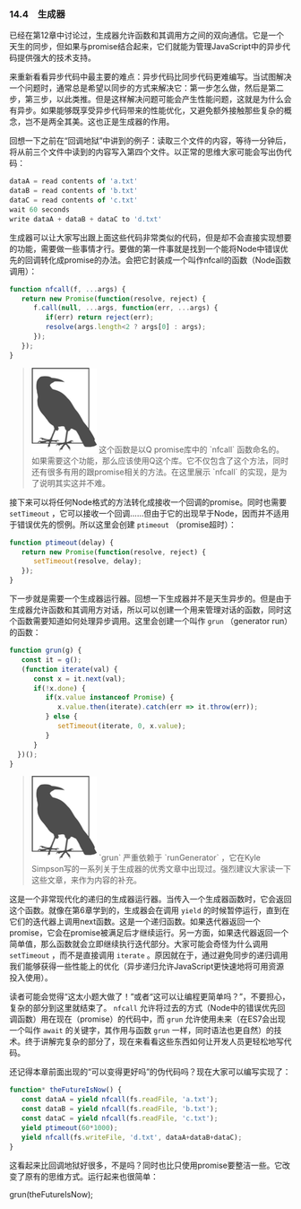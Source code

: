 ### 14.4　生成器

已经在第12章中讨论过，生成器允许函数和其调用方之间的双向通信。它是一个天生的同步，但如果与promise结合起来，它们就能为管理JavaScript中的异步代码提供强大的技术支持。

来重新看看异步代码中最主要的难点：异步代码比同步代码更难编写。当试图解决一个问题时，通常总是希望以同步的方式来解决它：第一步怎么做，然后是第二步，第三步，以此类推。但是这样解决问题可能会产生性能问题，这就是为什么会有异步。如果能够既享受异步代码带来的性能优化，又避免额外接触那些复杂的概念，岂不是两全其美。这也正是生成器的作用。

回想一下之前在“回调地狱”中讲到的例子：读取三个文件的内容，等待一分钟后，将从前三个文件中读到的内容写入第四个文件。以正常的思维大家可能会写出伪代码：

```javascript
dataA = read contents of 'a.txt'
dataB = read contents of 'b.txt'
dataC = read contents of 'c.txt'
wait 60 seconds
write dataA + dataB + dataC to 'd.txt'
```

生成器可以让大家写出跟上面这些代码非常类似的代码，但是却不会直接实现想要的功能，需要做一些事情才行。要做的第一件事就是找到一个能将Node中错误优先的回调转化成promise的办法。会把它封装成一个叫作nfcall的函数（Node函数调用）：

```javascript
function nfcall(f, ...args) {
   return new Promise(function(resolve, reject) {
      f.call(null, ...args, function(err, ...args) {
         if(err) return reject(err);
         resolve(args.length<2 ? args[0] : args);
      }); 
   }); 
} 
```

> <img class="my_markdown" src="../images/2.png" style="width:116px;  height: 151px; " width="10%"/>
> 这个函数是以Q promise库中的 `nfcall` 函数命名的。如果需要这个功能，那么应该使用Q这个库。它不仅包含了这个方法，同时还有很多有用的跟promise相关的方法。在这里展示 `nfcall` 的实现，是为了说明其实这并不难。

接下来可以将任何Node格式的方法转化成接收一个回调的promise。同时也需要 `setTimeout` ，它可以接收一个回调……但由于它的出现早于Node，因而并不适用于错误优先的惯例。所以这里会创建 `ptimeout` （promise超时）：

```javascript
function ptimeout(delay) {
   return new Promise(function(resolve, reject) {
      setTimeout(resolve, delay);
   });
}
```

下一步就是需要一个生成器运行器。回想一下生成器并不是天生异步的。但是由于生成器允许函数和其调用方对话，所以可以创建一个用来管理对话的函数，同时这个函数需要知道如何处理异步调用。这里会创建一个叫作 `grun` （generator run）的函数：

```javascript
function grun(g) {
   const it = g();
   (function iterate(val) {
      const x = it.next(val);
      if(!x.done) {
         if(x.value instanceof Promise) {
            x.value.then(iterate).catch(err => it.throw(err));
         } else {
            setTimeout(iterate, 0, x.value);
         } 
      } 
  })();
} 
```

> <img class="my_markdown" src="../images/2.png" style="width:116px;  height: 151px; " width="10%"/>
> `grun` 严重依赖于 `runGenerator` ，它在Kyle Simpson写的一系列关于生成器的优秀文章中出现过。强烈建议大家读一下这些文章，来作为内容的补充。

这是一个非常现代化的递归的生成器运行器。当传入一个生成器函数时，它会返回这个函数。就像在第6章学到的，生成器会在调用 `yield` 的时候暂停运行，直到在它们的迭代器上调用next函数。这是一个递归函数。如果迭代器返回一个promise，它会在promise被满足后才继续运行。另一方面，如果迭代器返回一个简单值，那么函数就会立即继续执行迭代部分。大家可能会奇怪为什么调用 `setTimeout` ，而不是直接调用 `iterate` 。原因就在于，通过避免同步的递归调用我们能够获得一些性能上的优化（异步递归允许JavaScript更快速地将可用资源投入使用）。

读者可能会觉得“这太小题大做了！”或者“这可以让编程更简单吗？”，不要担心，复杂的部分到这里就结束了。 `nfcall` 允许将过去的方式（Node中的错误优先回调函数）用在现在（promise）的代码中，而 `grun` 允许使用未来（在ES7会出现一个叫作 `await` 的关键字，其作用与函数 `grun` 一样，同时语法也更自然）的技术。终于讲解完复杂的部分了，现在来看看这些东西如何让开发人员更轻松地写代码。

还记得本章前面出现的“可以变得更好吗”的伪代码吗？现在大家可以编写实现了：

```javascript
function* theFutureIsNow() {
   const dataA = yield nfcall(fs.readFile, 'a.txt');
   const dataB = yield nfcall(fs.readFile, 'b.txt');
   const dataC = yield nfcall(fs.readFile, 'c.txt');
   yield ptimeout(60*1000);
   yield nfcall(fs.writeFile, 'd.txt', dataA+dataB+dataC);
}
```

这看起来比回调地狱好很多，不是吗？同时也比只使用promise要整洁一些。它改变了原有的思维方式。运行起来也很简单：

grun(theFutureIsNow);

